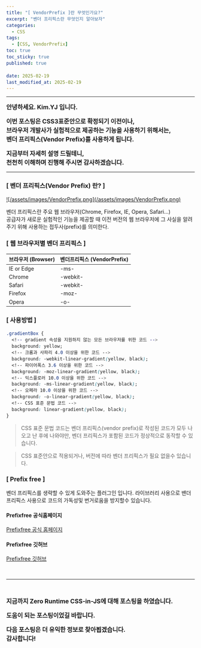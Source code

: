 ```yaml
---
title: "[ VendorPrefix ]란 무엇인가요?"
excerpt: "벤더 프리픽스란 무엇인지 알아보자"
categories:
  - CSS
tags:
  - [CSS, VendorPrefix]
toc: true
toc_sticky: true
published: true

date: 2025-02-19
last_modified_at: 2025-02-19
---
```


---

<span style='font-size:1rem'>**안녕하세요. Kim.YJ 입니다.**</span>

<span style='font-size:1rem'>**이번 포스팅은 CSS3표준안으로 확정되기 이전이나,**</span> <br>
<span style='font-size:1rem'>**브라우저 개발사가 실험적으로 제공하는 기능을 사용하기 위해서는,**</span> <br>
<span style='font-size:1rem'>**벤더 프리픽스(Vendor Prefix)를 사용하게 됩니다.**</span>

<span style='font-size:1rem'>**지금부터 자세히 설명 드릴테니,**</span> <br>
<span style='font-size:1rem'>**천천히 이해하며 진행해 주시면 감사하겠습니다.**</span>

---

### [ 벤더 프리픽스(Vendor Prefix) 란? ] <br>

<a href="/assets/images/VendorPrefix.png">
![/assets/images/VendorPrefix.png](/assets/images/VendorPrefix.png)
</a>

벤더 프리픽스란 주요 웹 브라우저(Chrome, Firefox, IE, Opera, Safari...) <br>
공급자가 새로운 실험적인 기능을 제공할 때 이전 버전의 웹 브라우저에 그 사실을 알려주기 위해 사용하는 접두사(prefix)를 의미한다.

### [ 웹 브라우저별 벤더 프리픽스 ] <br>

| 브라우저 (Browser)    | 벤더프리픽스 (VendorPrefix)     |
|---------------------|-----------------------------|
| IE or Edge          | -ms-                        |
| Chrome              | -webkit-                    |
| Safari              | -webkit-                    |
| Firefox             | -moz-                       |
| Opera               | -o-                         |

### [ 사용방법 ] <br>

```css
.gradientBox {
  <!-- gradient 속성을 지원하지 않는 모든 브라우저를 위한 코드 -->
  background: yellow; 
  <!-- 크롬과 사파리 4.0 이상을 위한 코드 -->         
  background: -webkit-linear-gradient(yellow, black); 
  <!-- 파이어폭스 3.6 이상을 위한 코드 -->
  background: -moz-linear-gradient(yellow, black);  
  <!-- 익스플로러 10.0 이상을 위한 코드 -->  
  background: -ms-linear-gradient(yellow, black); 
  <!-- 오페라 10.0 이상을 위한 코드 -->    
  background: -o-linear-gradient(yellow, black);
  <!-- CSS 표준 문법 코드 -->     
  background: linear-gradient(yellow, black);         
}
```
> CSS 표준 문법 코드는 벤더 프리픽스(vendor prefix)로 작성된 코드가 모두 나오고 난 후에 나와야만, 벤더 프리픽스가 포함된 코드가 정상적으로 동작할 수 있습니다.

> CSS 표준안으로 적용되거나, 버전에 따라 벤더 프리픽스가 필요 없을수 있습니다.

### [ Prefix free ]

벤더 프리픽스를 생략할 수 있게 도와주는 플러그인 입니다.
라이브러리 사용으로 밴더프리픽스 사용으로 코드의 가독성및 번거로움을 방지할수 있습니다.

#### Prefixfree 공식홈페이지
[Prefixfree 공식 홈페이지](https://projects.verou.me/prefixfree/)<br>
#### Prefixfree 깃허브
[Prefixfree 깃허브](https://github.com/LeaVerou/prefixfree)

<br>

---

<br>

<span style='font-size:1rem'> **지금까지 Zero Runtime CSS-in-JS에 대해 포스팅을 하였습니다.** </span><br>

<span style='font-size:1rem'> **도움이 되는 포스팅이었길 바랍니다.** </span><br>

<span style='font-size:1rem'> **다음 포스팅은 더 유익한 정보로 찾아뵙겠습니다.** </span><br>
<span style='font-size:1rem'> **감사합니다!** </span>
